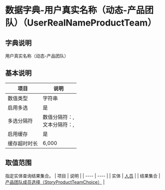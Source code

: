 # 数据字典-用户真实名称（动态-产品团队）（UserRealNameProductTeam）
## 字典说明
用户真实名称（动态-产品团队）

## 基本说明
| 项目 | 说明 |
| ---- | ---- |
| 数值类型 | 字符串 |
| 启用多选 | 是 |
| 多选分隔符 | 数值分隔符：,<br>文本分隔符：, |
| 启用缓存 | 是 |
| 缓存超时时长 | 6,000 |

## 取值范围
指定实体查询结果集合。
| 项目 | 说明 |
| ---- | ---- |
| 实体 | [人员](../module/ou/SysEmployee) |
| 结果集合 | [产品团队成员选择（StoryProductTeamChoice）](../module/ou/SysEmployee/#数据集合-产品团队成员选择（StoryProductTeamChoice）) |

